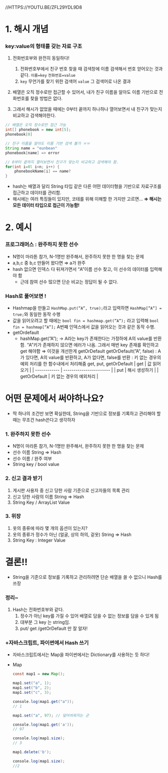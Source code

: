 //HTTPS://YOUTU.BE/ZFL29YDL9D8

# 1. 해시 개념

### key:value의 형태를 갖는 자료 구조

1. 전화번호부와 완전히 동일하다!

   1. 전화번호부에서 친구 번호 찾을 때 검색창에 이름 검색해서 번호 얻어오는 것과 같다.
      `이름=key` `전화번호=value`
   2. `key` 무언가를 찾기 위한 검색어
      `value` 그 검색어로 나온 결과

1. 배열은 오직 정수로만 접근할 수 있어서,
   내가 친구 이름을 알아도 이름 기반으로 전화번호를 찾을 방법은 없다.
1. 그래서 해시가 없었을 때에는 0부터 끝까지 하나하나 열어보면서
   내 친구가 맞는지 비교하고 검색해야한다.

```java
// 배열은 오직 정수로만 접근 가능
int[] phonebook = new int[5];
phonebook[0]

// 친구 이름을 알아도 이름 기반 검색 불가 ㅠㅠ
String name = "eunbean"
phonebook[name] => error

// 0부터 끝까지 열어보면서 친구가 맞는지 비교하고 검색해야 함.
for(int i=0l i<n; i++) {
	phonebookName[i] == name?
}
```

- hash는 배열과 달리 String 타입 같은 다른 어떤 데이터형을 기반으로
  자료구조를 접근하고 데이터를 관리함.
- 해시에는 여러 특징들이 있지만, 코테를 위해 이해할 한 가지만 고르면…
  **⇒ 해시는 모든 데이터 타입으로 접근이 가능함!**

# 2. 예시

### 프로그래머스 : 완주하지 못한 선수

- N명이 마라톤 참가, N-1명만 완주해서, 완주하지 못한 한 명을 찾는 문제
- a,b,c 중 b,c 만들어 왔다면 ⇒ a가 완주
- hash 없으면 인덱스 다 뒤져가면서 “A”이름 선수 찾고, 이 선수의 데이터를 입력해야 함
  - 근데 참여 선수 많으면 단순 비교는 정답이 될 수 없다.

### Hash로 풀어보면 !

- Hashmap을 만들고
  `HashMap.put(”A”, true);`라고 입력하면
  `HashMap[”A”] = true;`와 동일한 동작 수행
- 값을 읽어오려고 할 때에는
  `bool fin = hashmap.get(”A”);` 라고 입력해
  `bool fin = hashmap[”A”];` A번째 인덱스에서 값을 읽어오는 것과 같은 동작 수행.
- getOrdefault
  - hashMap.get(”A”);
    → A라는 key가 존재한다는 가정하에 A의 value를 반환함. “A”키가 존재하지 않으면 에러가 나옴. 그래서 매번 key 존재를 확인하고 get 해야함
    ⇒ 이것을 개선한게 getOrDefault
    getOrDefault(”A”, false) : A가 있다면, A의 value를 반환하고, A가 없다면, false를 반환
    : 키 없는 경우의 예외 처리를 한 함수내에서 처리해줌
    get, put, getOrDefault
    | get | 값 읽어오기 |
    | ------------ | ----------------------- |
    | put | 해시 생성하기 |
    | getOrDefault | 키 없는 경우의 예외처리 |

# 어떤 문제에서 써야하나요?

- 딱 하나의 조건만 보면 확실한데, String을 기반으로 정보를 기록하고 관리해야 할 때는 무조건 hash쓴다고 생각하자

### 1. 완주하지 못한 선수

- N명이 마라톤 참가, N-1명만 완주해서, 완주하지 못한 한 명을 찾는 문제
- 선수 이름 String ⇒ Hash
- 선수 이름 / 완주 여부
- String key / bool value

### 2. 신고 결과 받기

1. 게시판 사용자 중 신고 당한 사람 기준으로 신고자들의 목록 관리
2. 신고 당한 사람의 이름 String ⇒ Hash
3. String Key / ArrayList<String> Value

### 3. 위장

1. 옷의 종류에 따라 몇 개의 옵션이 있는지?
2. 옷의 종류가 정수가 아닌 (얼굴, 상의 하의, 겉옷) String ⇒ Hash
3. String Key : Integer Value

# 결론!!

- String을 기준으로 정보를 기록하고 관리하려면 단순 배열을 쓸 수 없으니 Hash를 쓰장

### 정리~

1. Hash는 전화번호부와 같다.
   1. 정수가 아닌 key를 가질 수 있어 배열로 담을 수 없는 정보를 담을 수 있게 됨
   2. 대부분 그 key 는 string임.
   3. put/ get /getOrDefault 만 잘 알자!

### +자바스크립트, 파이썬에서 Hash 쓰기

- 자바스크립트에서는 Map을 파이썬에서는 Dictionary를 사용하는 듯 하다!
- Map

  ```java
  const map1 = new Map();

  map1.set("a", 1);
  map1.set("b", 2);
  map1.set("c", 3);

  console.log(map1.get("a"));
  // 1

  map1.set("a", 97); // 덮어씌워지는 군

  console.log(map1.get('a'));
  // 97

  console.log(map1.size);
  // 3

  map1.delete('b');

  console.log(map1.size);
  //2
  ```
